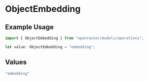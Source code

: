 # ObjectEmbedding

## Example Usage

```typescript
import { ObjectEmbedding } from "openrouter/models/operations";

let value: ObjectEmbedding = "embedding";
```

## Values

```typescript
"embedding"
```